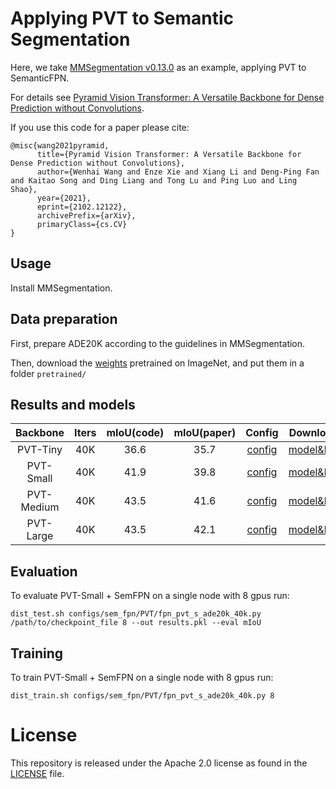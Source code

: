 # Applying PVT to Semantic Segmentation

Here, we take [MMSegmentation v0.13.0](https://github.com/open-mmlab/mmsegmentation/tree/v0.13.0) as an example, applying PVT to SemanticFPN.

For details see [Pyramid Vision Transformer: A Versatile Backbone for Dense Prediction without Convolutions](https://arxiv.org/pdf/2102.12122.pdf). 

If you use this code for a paper please cite:

```
@misc{wang2021pyramid,
      title={Pyramid Vision Transformer: A Versatile Backbone for Dense Prediction without Convolutions}, 
      author={Wenhai Wang and Enze Xie and Xiang Li and Deng-Ping Fan and Kaitao Song and Ding Liang and Tong Lu and Ping Luo and Ling Shao},
      year={2021},
      eprint={2102.12122},
      archivePrefix={arXiv},
      primaryClass={cs.CV}
}
```


## Usage

Install MMSegmentation.


## Data preparation

First, prepare ADE20K according to the guidelines in MMSegmentation.

Then, download the [weights](https://github.com/whai362/PVT/blob/main/README.md) pretrained on ImageNet, and put them in a folder `pretrained/`


## Results and models

|    Backbone     | Iters | mIoU(code) | mIoU(paper) | Config | Download  |
| :-------------: | :-----: | :-----: | :------: | :------------: | :----: |
|    PVT-Tiny     | 40K | 36.6    | 35.7 |  [config](https://github.com/whai362/PVT/blob/main/segmentation/configs/sem_fpn/PVT/fpn_pvt_t_ade20k_40k.py)  | [model&log](https://drive.google.com/drive/folders/18O7n7vi9WzD9DkuHFvFZSF31QVaKZ4AS?usp=sharing) |
|    PVT-Small    | 40K | 41.9    | 39.8 |  [config](https://github.com/whai362/PVT/blob/main/segmentation/configs/sem_fpn/PVT/fpn_pvt_s_ade20k_40k.py)  | [model&log](https://drive.google.com/drive/folders/18O7n7vi9WzD9DkuHFvFZSF31QVaKZ4AS?usp=sharing) |
|    PVT-Medium   | 40K | 43.5    | 41.6 |  [config](https://github.com/whai362/PVT/blob/main/segmentation/configs/sem_fpn/PVT/fpn_pvt_m_ade20k_40k.py)  | [model&log](https://drive.google.com/drive/folders/18O7n7vi9WzD9DkuHFvFZSF31QVaKZ4AS?usp=sharing) |
|    PVT-Large    | 40K | 43.5    | 42.1 |  [config](https://github.com/whai362/PVT/blob/main/segmentation/configs/sem_fpn/PVT/fpn_pvt_l_ade20k_40k.py)  | [model&log](https://drive.google.com/drive/folders/18O7n7vi9WzD9DkuHFvFZSF31QVaKZ4AS?usp=sharing) |

## Evaluation
To evaluate PVT-Small + SemFPN on a single node with 8 gpus run:
```
dist_test.sh configs/sem_fpn/PVT/fpn_pvt_s_ade20k_40k.py /path/to/checkpoint_file 8 --out results.pkl --eval mIoU
```


## Training
To train PVT-Small + SemFPN on a single node with 8 gpus run:

```
dist_train.sh configs/sem_fpn/PVT/fpn_pvt_s_ade20k_40k.py 8
```

# License
This repository is released under the Apache 2.0 license as found in the [LICENSE](LICENSE) file.
